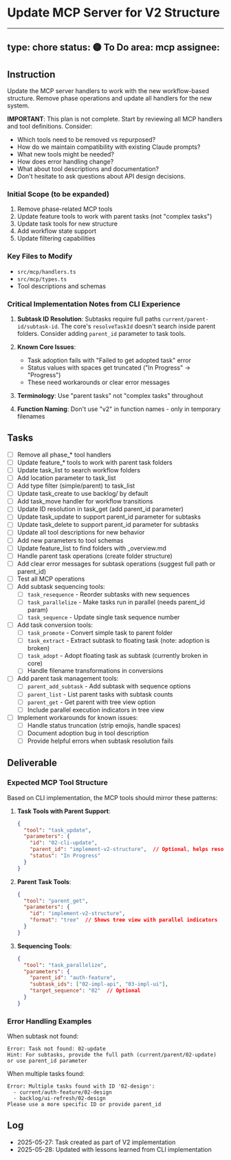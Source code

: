 # Update MCP Server for V2 Structure

---
type: chore
status: 🟡 To Do
area: mcp
assignee: 
---

## Instruction

Update the MCP server handlers to work with the new workflow-based structure. Remove phase operations and update all handlers for the new system.

**IMPORTANT**: This plan is not complete. Start by reviewing all MCP handlers and tool definitions. Consider:
- Which tools need to be removed vs repurposed?
- How do we maintain compatibility with existing Claude prompts?
- What new tools might be needed?
- How does error handling change?
- What about tool descriptions and documentation?
- Don't hesitate to ask questions about API design decisions.

### Initial Scope (to be expanded)
1. Remove phase-related MCP tools
2. Update feature tools to work with parent tasks (not "complex tasks")
3. Update task tools for new structure
4. Add workflow state support
5. Update filtering capabilities

### Key Files to Modify
- `src/mcp/handlers.ts`
- `src/mcp/types.ts`
- Tool descriptions and schemas

### Critical Implementation Notes from CLI Experience

1. **Subtask ID Resolution**: Subtasks require full paths `current/parent-id/subtask-id`. The core's `resolveTaskId` doesn't search inside parent folders. Consider adding `parent_id` parameter to task tools.

2. **Known Core Issues**:
   - Task adoption fails with "Failed to get adopted task" error
   - Status values with spaces get truncated ("In Progress" → "Progress")
   - These need workarounds or clear error messages

3. **Terminology**: Use "parent tasks" not "complex tasks" throughout

4. **Function Naming**: Don't use "v2" in function names - only in temporary filenames

## Tasks

- [ ] Remove all phase_* tool handlers
- [ ] Update feature_* tools to work with parent task folders
- [ ] Update task_list to search workflow folders
- [ ] Add location parameter to task_list
- [ ] Add type filter (simple/parent) to task_list
- [ ] Update task_create to use backlog/ by default
- [ ] Add task_move handler for workflow transitions
- [ ] Update ID resolution in task_get (add parent_id parameter)
- [ ] Update task_update to support parent_id parameter for subtasks
- [ ] Update task_delete to support parent_id parameter for subtasks
- [ ] Update all tool descriptions for new behavior
- [ ] Add new parameters to tool schemas
- [ ] Update feature_list to find folders with _overview.md
- [ ] Handle parent task operations (create folder structure)
- [ ] Add clear error messages for subtask operations (suggest full path or parent_id)
- [ ] Test all MCP operations
- [ ] Add subtask sequencing tools:
  - [ ] `task_resequence` - Reorder subtasks with new sequences
  - [ ] `task_parallelize` - Make tasks run in parallel (needs parent_id param)
  - [ ] `task_sequence` - Update single task sequence number
- [ ] Add task conversion tools:
  - [ ] `task_promote` - Convert simple task to parent folder
  - [ ] `task_extract` - Extract subtask to floating task (note: adoption is broken)
  - [ ] `task_adopt` - Adopt floating task as subtask (currently broken in core)
  - [ ] Handle filename transformations in conversions
- [ ] Add parent task management tools:
  - [ ] `parent_add_subtask` - Add subtask with sequence options
  - [ ] `parent_list` - List parent tasks with subtask counts
  - [ ] `parent_get` - Get parent with tree view option
  - [ ] Include parallel execution indicators in tree view
- [ ] Implement workarounds for known issues:
  - [ ] Handle status truncation (strip emojis, handle spaces)
  - [ ] Document adoption bug in tool description
  - [ ] Provide helpful errors when subtask resolution fails

## Deliverable

### Expected MCP Tool Structure

Based on CLI implementation, the MCP tools should mirror these patterns:

1. **Task Tools with Parent Support**:
   ```json
   {
     "tool": "task_update",
     "parameters": {
       "id": "02-cli-update",
       "parent_id": "implement-v2-structure",  // Optional, helps resolve subtasks
       "status": "In Progress"
     }
   }
   ```

2. **Parent Task Tools**:
   ```json
   {
     "tool": "parent_get",
     "parameters": {
       "id": "implement-v2-structure",
       "format": "tree"  // Shows tree view with parallel indicators
     }
   }
   ```

3. **Sequencing Tools**:
   ```json
   {
     "tool": "task_parallelize",
     "parameters": {
       "parent_id": "auth-feature",
       "subtask_ids": ["02-impl-api", "03-impl-ui"],
       "target_sequence": "02"  // Optional
     }
   }
   ```

### Error Handling Examples

When subtask not found:
```
Error: Task not found: 02-update
Hint: For subtasks, provide the full path (current/parent/02-update) or use parent_id parameter
```

When multiple tasks found:
```
Error: Multiple tasks found with ID '02-design':
  - current/auth-feature/02-design
  - backlog/ui-refresh/02-design
Please use a more specific ID or provide parent_id
```

## Log

- 2025-05-27: Task created as part of V2 implementation
- 2025-05-28: Updated with lessons learned from CLI implementation